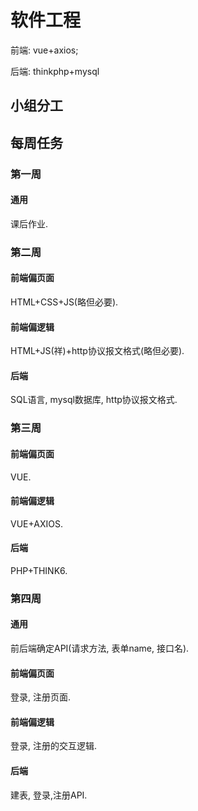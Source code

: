 # 软件工程

前端: vue+axios;

后端: thinkphp+mysql

## 小组分工

## 每周任务

### 第一周

#### 通用

课后作业.

### 第二周

#### 前端偏页面

 HTML+CSS+JS(略但必要).

#### 前端偏逻辑

HTML+JS(祥)+http协议报文格式(略但必要).

#### 后端

SQL语言, mysql数据库, http协议报文格式.

### 第三周

#### 前端偏页面

VUE.

#### 前端偏逻辑

VUE+AXIOS.

#### 后端

PHP+THINK6.

### 第四周

#### 通用

前后端确定API(请求方法, 表单name, 接口名).

#### 前端偏页面

登录, 注册页面.

#### 前端偏逻辑

登录, 注册的交互逻辑.

#### 后端

建表, 登录,注册API.